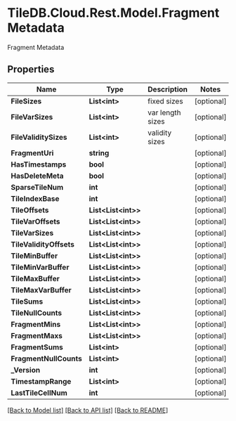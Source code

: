 # TileDB.Cloud.Rest.Model.FragmentMetadata
Fragment Metadata

## Properties

Name | Type | Description | Notes
------------ | ------------- | ------------- | -------------
**FileSizes** | **List&lt;int&gt;** | fixed sizes | [optional] 
**FileVarSizes** | **List&lt;int&gt;** | var length sizes | [optional] 
**FileValiditySizes** | **List&lt;int&gt;** | validity sizes | [optional] 
**FragmentUri** | **string** |  | [optional] 
**HasTimestamps** | **bool** |  | [optional] 
**HasDeleteMeta** | **bool** |  | [optional] 
**SparseTileNum** | **int** |  | [optional] 
**TileIndexBase** | **int** |  | [optional] 
**TileOffsets** | **List&lt;List&lt;int&gt;&gt;** |  | [optional] 
**TileVarOffsets** | **List&lt;List&lt;int&gt;&gt;** |  | [optional] 
**TileVarSizes** | **List&lt;List&lt;int&gt;&gt;** |  | [optional] 
**TileValidityOffsets** | **List&lt;List&lt;int&gt;&gt;** |  | [optional] 
**TileMinBuffer** | **List&lt;List&lt;int&gt;&gt;** |  | [optional] 
**TileMinVarBuffer** | **List&lt;List&lt;int&gt;&gt;** |  | [optional] 
**TileMaxBuffer** | **List&lt;List&lt;int&gt;&gt;** |  | [optional] 
**TileMaxVarBuffer** | **List&lt;List&lt;int&gt;&gt;** |  | [optional] 
**TileSums** | **List&lt;List&lt;int&gt;&gt;** |  | [optional] 
**TileNullCounts** | **List&lt;List&lt;int&gt;&gt;** |  | [optional] 
**FragmentMins** | **List&lt;List&lt;int&gt;&gt;** |  | [optional] 
**FragmentMaxs** | **List&lt;List&lt;int&gt;&gt;** |  | [optional] 
**FragmentSums** | **List&lt;int&gt;** |  | [optional] 
**FragmentNullCounts** | **List&lt;int&gt;** |  | [optional] 
**_Version** | **int** |  | [optional] 
**TimestampRange** | **List&lt;int&gt;** |  | [optional] 
**LastTileCellNum** | **int** |  | [optional] 

[[Back to Model list]](../README.md#documentation-for-models) [[Back to API list]](../README.md#documentation-for-api-endpoints) [[Back to README]](../README.md)

